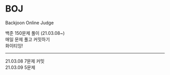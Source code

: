 # BOJ
Backjoon Online Judge 

백준 150문제 풀이 (21.03.08~)                           
매일 문제 풀고 커밋하기                                            
화이티잉!                                                 


-----------------------------------------------------------------------
21.03.08 7문제 커밋                                                                                             
21.03.09 5문제 
